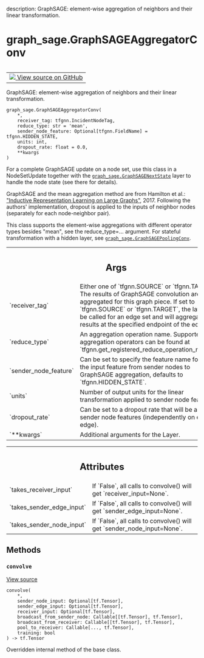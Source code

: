 description: GraphSAGE: element-wise aggregation of neighbors and their linear
transformation.

<div itemscope itemtype="http://developers.google.com/ReferenceObject">
<meta itemprop="name" content="graph_sage.GraphSAGEAggregatorConv" />
<meta itemprop="path" content="Stable" />
<meta itemprop="property" content="__init__"/>
<meta itemprop="property" content="__new__"/>
<meta itemprop="property" content="convolve"/>
</div>

# graph_sage.GraphSAGEAggregatorConv

<!-- Insert buttons and diff -->

<table class="tfo-notebook-buttons tfo-api nocontent" align="left">
<td>
  <a target="_blank" href="https://github.com/tensorflow/gnn/tree/master/tensorflow_gnn/models/graph_sage/layers.py#L11-L108">
    <img src="https://www.tensorflow.org/images/GitHub-Mark-32px.png" />
    View source on GitHub
  </a>
</td>
</table>

GraphSAGE: element-wise aggregation of neighbors and their linear
transformation.

<pre class="devsite-click-to-copy prettyprint lang-py tfo-signature-link">
<code>graph_sage.GraphSAGEAggregatorConv(
    *,
    receiver_tag: tfgnn.IncidentNodeTag,
    reduce_type: str = &#x27;mean&#x27;,
    sender_node_feature: Optional[tfgnn.FieldName] = tfgnn.HIDDEN_STATE,
    units: int,
    dropout_rate: float = 0.0,
    **kwargs
)
</code></pre>

<!-- Placeholder for "Used in" -->

For a complete GraphSAGE update on a node set, use this class in a NodeSetUpdate
together with the
<a href="../graph_sage/GraphSAGENextState.md"><code>graph_sage.GraphSAGENextState</code></a>
layer to handle the node state (see there for details).

GraphSAGE and the mean aggregation method are from Hamilton et al.:
["Inductive Representation Learning on Large Graphs"](https://arxiv.org/abs/1706.02216),
2017. Following the authors' implementation, dropout is applied to the inputs of
neighbor nodes (separately for each node-neighbor pair).

This class supports the element-wise aggregations with different operator types
besides "mean", see the reduce_type=... argument. For stateful transformation
with a hidden layer, see
<a href="../graph_sage/GraphSAGEPoolingConv.md"><code>graph_sage.GraphSAGEPoolingConv</code></a>.

<!-- Tabular view -->

 <table class="responsive fixed orange">
<colgroup><col width="214px"><col></colgroup>
<tr><th colspan="2"><h2 class="add-link">Args</h2></th></tr>

<tr>
<td>
`receiver_tag`
</td>
<td>
Either one of `tfgnn.SOURCE` or `tfgnn.TARGET`. The results
of GraphSAGE convolution are aggregated for this graph piece. If set to
`tfgnn.SOURCE` or `tfgnn.TARGET`, the layer will be called for an edge
set and will aggregate results at the specified endpoint of the edges.
</td>
</tr><tr>
<td>
`reduce_type`
</td>
<td>
An aggregation operation name. Supported list of aggregation
operators can be found at
`tfgnn.get_registered_reduce_operation_names()`.
</td>
</tr><tr>
<td>
`sender_node_feature`
</td>
<td>
Can be set to specify the feature name for use as the
input feature from sender nodes to GraphSAGE aggregation, defaults to
`tfgnn.HIDDEN_STATE`.
</td>
</tr><tr>
<td>
`units`
</td>
<td>
Number of output units for the linear transformation applied to
sender node features.
</td>
</tr><tr>
<td>
`dropout_rate`
</td>
<td>
Can be set to a dropout rate that will be applied to sender
node features (independently on each edge).
</td>
</tr><tr>
<td>
`**kwargs`
</td>
<td>
Additional arguments for the Layer.
</td>
</tr>
</table>

<!-- Tabular view -->

 <table class="responsive fixed orange">
<colgroup><col width="214px"><col></colgroup>
<tr><th colspan="2"><h2 class="add-link">Attributes</h2></th></tr>

<tr>
<td>
`takes_receiver_input`
</td>
<td>
If `False`, all calls to convolve() will get `receiver_input=None`.
</td>
</tr><tr>
<td>
`takes_sender_edge_input`
</td>
<td>
If `False`, all calls to convolve() will get `sender_edge_input=None`.
</td>
</tr><tr>
<td>
`takes_sender_node_input`
</td>
<td>
If `False`, all calls to convolve() will get `sender_node_input=None`.
</td>
</tr>
</table>

## Methods

<h3 id="convolve"><code>convolve</code></h3>

<a target="_blank" class="external" href="https://github.com/tensorflow/gnn/tree/master/tensorflow_gnn/models/graph_sage/layers.py#L95-L108">View
source</a>

<pre class="devsite-click-to-copy prettyprint lang-py tfo-signature-link">
<code>convolve(
    *,
    sender_node_input: Optional[tf.Tensor],
    sender_edge_input: Optional[tf.Tensor],
    receiver_input: Optional[tf.Tensor],
    broadcast_from_sender_node: Callable[[tf.Tensor], tf.Tensor],
    broadcast_from_receiver: Callable[[tf.Tensor], tf.Tensor],
    pool_to_receiver: Callable[..., tf.Tensor],
    training: bool
) -> tf.Tensor
</code></pre>

Overridden internal method of the base class.
